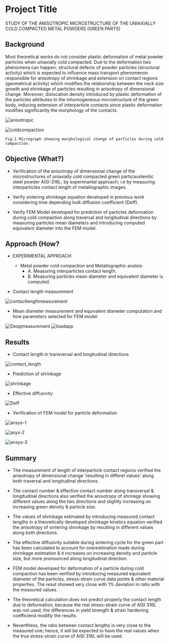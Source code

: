 

# Project Title
STUDY OF THE ANISOTROPIC MICROSTRUCTURE OF THE UNIAXIALLY COLD COMPACTED METAL POWDERS (GREEN PARTS)
## Background
Most theoretical works do not consider plastic deformation of metal powder particles when uniaxially cold compacted. 
Due to the deformation two phenomena can happen; structural defects of powder particles (structural activity) which is expected to influence mass transport phenomenon responsible for anisotropy of shrinkage and extension on contact regions (geometrical activity) which modifies the relationship between the neck size growth and shrinkage of particles resulting in anisotropy of dimensional change.
Moreover, dislocation density introduced by plastic deformation of the particles attributes to the inhomogeneous microstructure of the green body, inducing 
extension of interparticle contacts since plastic deformation modifies significantly the morphology of the contacts.


 ![anisotropic](https://user-images.githubusercontent.com/84547558/224463187-c3cc9a14-fafd-405b-90de-b12b18b4c54d.png)
 
 
 ![coldcompaction](https://user-images.githubusercontent.com/84547558/224465082-60a02c59-aea5-4381-b6c9-db2de0404387.png)
 
    Fig.1 Micrograph showing morphological change of particles during cold compaction.
## Objective (What?)
-  Verification of the anisotropy of dimensional change of the microstructures of uniaxially cold compacted green parts/austenitic steel powder AISI-316L; by experimantal approach; i.e by measuring interparticles contact length of metallographic images.
    
-  Verify sintering shrinkage equation developed in previous work considering time depending bulk diffusion coefficient (Deff).

-  Verify FEM Model developed for prediction of particles deformation during cold compaction along traversal and longitudinal directions by measuring particles mean diameters and introducing computed equivalent diameter into the FEM model.

## Approach (How?
-  EXPERIMENTAL APPROACH
   -  Metal powder cold compaction and Metallographic analsis:
      -  A. Measuring interparticles contact length.
      -  B. Measuring particles mean diameter and equivalent diameter is computed.

-  Contact length measurement

![contactlengthmeasurement](https://user-images.githubusercontent.com/84547558/224465971-fa1b1994-f17d-4d85-a448-c4b3373fb8bd.png)

-  Mean diameter measurement and equivalent diameter computation and how parameters selected for FEM model

![Deqqmeasurement](https://user-images.githubusercontent.com/84547558/224466043-b7059765-e83e-45f8-a74b-b824b4eae41b.png)
![loadapp](https://user-images.githubusercontent.com/84547558/224466099-5bda6e5c-1cd2-46d0-a66a-4f22a5d39240.png)


## Results

-  Contact length in transversal and longitudinal directions

![contact_length](https://user-images.githubusercontent.com/84547558/224477884-3d3b6d42-c1fe-4843-af72-b1613a96243b.png)

-  Prediction of shrinkage

![shrinkage](https://user-images.githubusercontent.com/84547558/224478208-c4edbbf0-c95c-41f2-8f44-33e839eb5c9f.png)

-  Effective diffusivity

![Deff](https://user-images.githubusercontent.com/84547558/224478837-abd5fa61-d71a-40fe-a908-49c85f66c57f.png)


-  Verification of FEM model for particle deformation

![ansys-1](https://user-images.githubusercontent.com/84547558/224478853-39778df7-8ec7-4cfb-8074-2cf759cda529.png)

![asys-2](https://user-images.githubusercontent.com/84547558/224478860-ea2ca3d8-3a7b-4c9c-b573-d153f9e3a09e.png)

![ansys-3](https://user-images.githubusercontent.com/84547558/224478863-96692563-a113-4746-87de-241f1ffcd105.png)

## Summary
  -  The measurement of length of interparticle contact regions verified the anisotropy of dimensional
change 'resulting in differet values' along both traversal and longitudinal directions.
  -  The contact number & effective contact number along transversal & longitudinal directions also
verified the anisotropy of shrinkge showing different values along the two directions and slightly
increasing on increasing green density & particle size.
  -  The values of shrinkage estimated by introducing measured contact lengths in a theoretically
developed shrinkage kinetics equation verified the anisotropy of sintering shrinkage by resulting
in different values along both directions.
  -  The effective diffusivity suitable during sintering cycle for the green part has been calculated to
account for overestimation made during shrinkage estimation & it increases on increasing density
and particle size, but more pronounced along longitudinal direction.

  -  FEM model developed for deformation of a particle during cold compaction has been verified by
introducing measured equivalent diameter of the particles, stress-strain curve data points & other
material properties. The resut showed very close with 1% deviation in ratio with the measured
values.

  -  The theoretical calculation does not predict properly the contact length due to deformation,
because the real stress-strain curve of AISI 316L was not used; the differences in yield strength &
strain hardening coefficiend modifiy the results.

  -  Neverthless, the ratio between contact lengths is very close to the measured one; hence, it will be
expected to have the real values when the true stress-strain curve of AISI 316L will be used.

